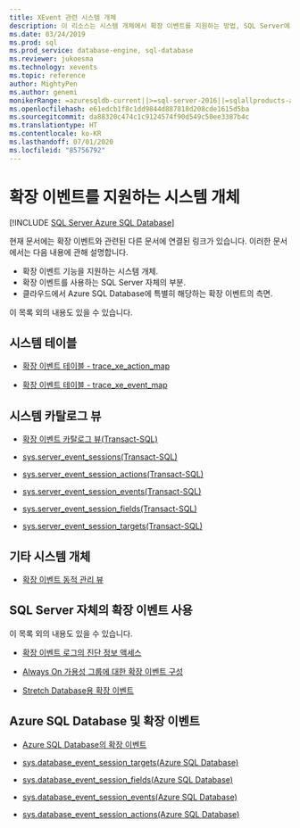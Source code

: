 ```yaml
---
title: XEvent 관련 시스템 개체
description: 이 리소스는 시스템 개체에서 확장 이벤트를 지원하는 방법, SQL Server에서 확장 이벤트를 사용하는 방법, Azure SQL Database 관련 사항 등 확장 이벤트와 관련이 있습니다.
ms.date: 03/24/2019
ms.prod: sql
ms.prod_service: database-engine, sql-database
ms.reviewer: jukoesma
ms.technology: xevents
ms.topic: reference
author: MightyPen
ms.author: genemi
monikerRange: =azuresqldb-current||>=sql-server-2016||=sqlallproducts-allversions||>=sql-server-linux-2017||=azuresqldb-mi-current
ms.openlocfilehash: e61edcb1f8c1dd9844d887818d208cde1615d5ba
ms.sourcegitcommit: da88320c474c1c9124574f90d549c50ee3387b4c
ms.translationtype: HT
ms.contentlocale: ko-KR
ms.lasthandoff: 07/01/2020
ms.locfileid: "85756792"
---
```

# <a name="system-objects-that-support-extended-events"></a>확장 이벤트를 지원하는 시스템 개체

[!INCLUDE [SQL Server Azure SQL Database](../../includes/applies-to-version/sql-asdb.md)]

현재 문서에는 확장 이벤트와 관련된 다른 문서에 연결된 링크가 있습니다. 이러한 문서에서는 다음 내용에 관해 설명합니다.

- 확장 이벤트 기능을 지원하는 시스템 개체.
- 확장 이벤트를 사용하는 SQL Server 자체의 부분.
- 클라우드에서 Azure SQL Database에 특별히 해당하는 확장 이벤트의 측면.

이 목록 외의 내용도 있을 수 있습니다.

## <a name="system-tables"></a>시스템 테이블

- [확장 이벤트 테이블 - trace_xe_action_map](../system-tables/extended-events-tables-trace-xe-action-map.md)

- [확장 이벤트 테이블 - trace_xe_event_map](../system-tables/extended-events-tables-trace-xe-event-map.md)

## <a name="system-catalog-views"></a>시스템 카탈로그 뷰

- [확장 이벤트 카탈로그 뷰(Transact-SQL)](../system-catalog-views/extended-events-catalog-views-transact-sql.md)

- [sys.server_event_sessions(Transact-SQL)](../system-catalog-views/sys-server-event-sessions-transact-sql.md)

- [sys.server_event_session_actions(Transact-SQL)](../system-catalog-views/sys-server-event-session-actions-transact-sql.md)

- [sys.server_event_session_events(Transact-SQL)](../system-catalog-views/sys-server-event-session-events-transact-sql.md)

- [sys.server_event_session_fields(Transact-SQL)](../system-catalog-views/sys-server-event-session-fields-transact-sql.md)

- [sys.server_event_session_targets(Transact-SQL)](../system-catalog-views/sys-server-event-session-targets-transact-sql.md)

## <a name="other-system-objects"></a>기타 시스템 개체

- [확장 이벤트 동적 관리 뷰](../system-dynamic-management-views/extended-events-dynamic-management-views.md)

## <a name="uses-of-extended-events-by-sql-server-itself"></a>SQL Server 자체의 확장 이벤트 사용

이 목록 외의 내용도 있을 수 있습니다.

- [확장 이벤트 로그의 진단 정보 액세스](../native-client/features/accessing-diagnostic-information-in-the-extended-events-log.md)

- [Always On 가용성 그룹에 대한 확장 이벤트 구성](../../database-engine/availability-groups/windows/always-on-extended-events.md)

- [Stretch Database용 확장 이벤트](../../sql-server/stretch-database/extended-events-for-stretch-database.md)

## <a name="azure-sql-database-and-extended-events"></a>Azure SQL Database 및 확장 이벤트

- [Azure SQL Database의 확장 이벤트](/azure/sql-database/sql-database-xevent-db-diff-from-svr)

- [sys.database_event_session_targets(Azure SQL Database)](../system-catalog-views/sys-database-event-session-targets-azure-sql-database.md)

- [sys.database_event_session_fields(Azure SQL Database)](../system-catalog-views/sys-database-event-session-fields-azure-sql-database.md)

- [sys.database_event_session_events(Azure SQL Database)](../system-catalog-views/sys-database-event-session-events-azure-sql-database.md)

- [sys.database_event_session_actions(Azure SQL Database)](../system-catalog-views/sys-database-event-session-actions-azure-sql-database.md)
